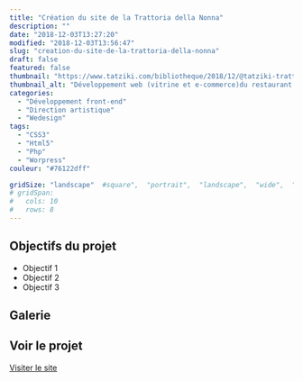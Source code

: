 ```yaml
---
title: "Création du site de la Trattoria della Nonna"
description: ""
date: "2018-12-03T13:27:20"
modified: "2018-12-03T13:56:47"
slug: "creation-du-site-de-la-trattoria-della-nonna"
draft: false
featured: false
thumbnail: "https://www.tatziki.com/bibliotheque/2018/12/@tatziki-trattoria-della-nonna-actu-pizza.jpg"
thumbnail_alt: "Développement web (vitrine et e-commerce)du restaurant la Trattoria della Nonna-Charlotte Caster Tatziki-"
categories:
  - "Développement front-end"
  - "Direction artistique"
  - "Wedesign"
tags:
  - "CSS3"
  - "Html5"
  - "Php"
  - "Worpress"
couleur: "#76122dff"

gridSize: "landscape"  #square",  "portrait",  "landscape",  "wide",  "tall",  "feat",  "mini",
# gridSpan:
#   cols: 10
#   rows: 8  
---
```


## Objectifs du projet

<!-- TODO: Ajouter les objectifs depuis ACF -->
- Objectif 1
- Objectif 2
- Objectif 3

## Galerie

<!-- TODO: Ajouter les images du projet -->

## Voir le projet

[Visiter le site](https://www.tatziki.com/creation-du-site-de-la-trattoria-della-nonna/)

